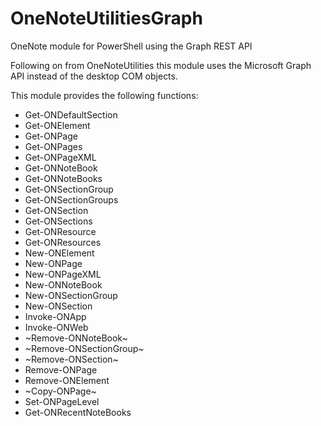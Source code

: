 # OneNoteUtilitiesGraph
OneNote module for PowerShell using the Graph REST API

Following on from OneNoteUtilities this module uses the Microsoft Graph API instead of the desktop COM objects.

This module provides the following functions:

* Get-ONDefaultSection
* Get-ONElement
* Get-ONPage
* Get-ONPages
* Get-ONPageXML
* Get-ONNoteBook
* Get-ONNoteBooks
* Get-ONSectionGroup
* Get-ONSectionGroups
* Get-ONSection
* Get-ONSections
* Get-ONResource
* Get-ONResources
* New-ONElement
* New-ONPage
* New-ONPageXML
* New-ONNoteBook
* New-ONSectionGroup
* New-ONSection
* Invoke-ONApp
* Invoke-ONWeb
* ~Remove-ONNoteBook~
* ~Remove-ONSectionGroup~
* ~Remove-ONSection~
* Remove-ONPage
* Remove-ONElement
* ~Copy-ONPage~
* Set-ONPageLevel
* Get-ONRecentNoteBooks


